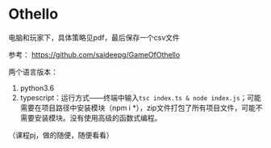 # Othello
电脑和玩家下，具体策略见pdf，最后保存一个csv文件

参考：
https://github.com/saideepg/GameOfOthello

两个语言版本：
1. python3.6
2. typescript：运行方式——终端中输入`tsc index.ts & node index.js`；可能需要在项目路径中安装模块（npm i *），zip文件打包了所有项目文件，可能不需要安装模块。没有使用高级的函数式编程。

（课程pj，做的随便，随便看看）


